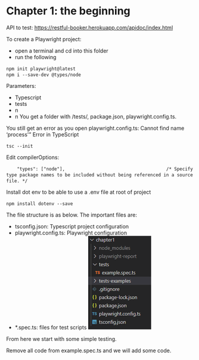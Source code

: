 # Chapter 1: the beginning

API to test: https://restful-booker.herokuapp.com/apidoc/index.html



To create a Playwright project:
* open a terminal and cd into this folder
* run the following 

```
npm init playwright@latest
npm i --save-dev @types/node
```
Parameters:
- Typescript
- tests
- n
- n
You get a folder with /tests/, package.json, playwright.config.ts.

You still get an error as you open playwright.config.ts: Cannot find name ‘process'” Error in TypeScript

```
tsc --init
```
Edit compilerOptions:
```
    "types": ["node"],                                      /* Specify type package names to be included without being referenced in a source file. */
```

Install dot env to be able to use a .env file at root of project
```
npm install dotenv --save
```
The file structure is as below. The important files are:
- tsconfig.json: Typescript project configuration
- playwright.config.ts: Playwright configuration
- *.spec.ts: files for test scripts 
![folder structure](/assets/folder%20structure_gy2qhvu1d.png)

From here we start with some simple testing. 


Remove all code from example.spec.ts and we will add some code. 



